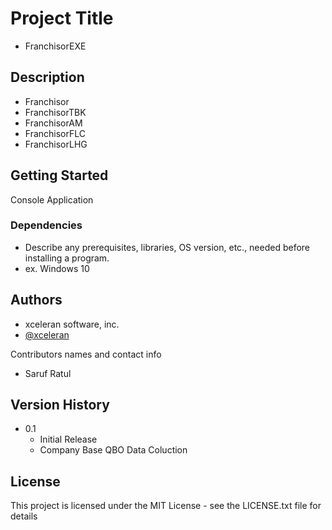 # Project Title

* FranchisorEXE

## Description

* Franchisor
* FranchisorTBK
* FranchisorAM
* FranchisorFLC
* FranchisorLHG

## Getting Started
Console Application

### Dependencies

* Describe any prerequisites, libraries, OS version, etc., needed before installing a program.
* ex. Windows 10

## Authors
* xceleran software, inc. 
* [@xceleran](https://www.xceleran.com/)
  
Contributors names and contact info
* Saruf Ratul 


## Version History
* 0.1
    * Initial Release
    * Company Base QBO Data Coluction
      

## License

This project is licensed under the MIT License - see the LICENSE.txt file for details
